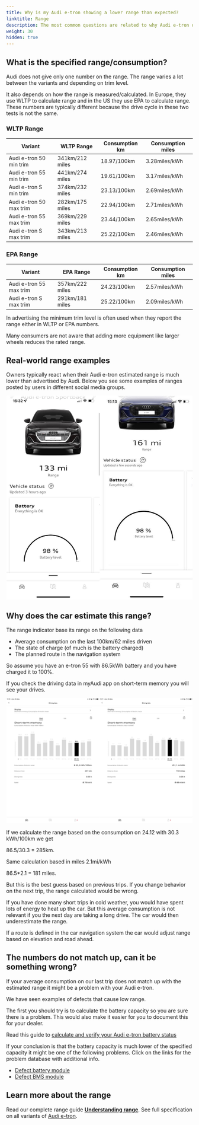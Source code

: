 ```yaml
---
title: Why is my Audi e-tron showing a lower range than expected?
linktitle: Range
description: The most common questions are related to why Audi e-tron owners experience that the car shows a lower expected range than specified.
weight: 30
hidden: true
---
```


## What is the specified range/consumption?

Audi does not give only one number on the range. The range varies a lot between the variants and depending on trim level.

It also depends on how the range is measured/calculated. In Europe, they use WLTP to calculate range and in the US they use EPA to calculate range.
These numbers are typically different because the drive cycle in these two tests is not the same.

### WLTP Range

| Variant | WLTP Range | Consumption km | Consumption miles |
|-------|-----------|-----------|------|
| Audi e-tron 50 min trim |  341km/212 miles | 18.97/100km | 3.28miles/kWh |
| Audi e-tron 55 min trim |  441km/274 miles | 19.61/100km | 3.17miles/kWh |
| Audi e-tron S min trim |  374km/232 miles | 23.13/100km | 2.69miles/kWh |
| Audi e-tron 50 max trim |  282km/175 miles | 22.94/100km | 2.71miles/kWh |
| Audi e-tron 55 max trim |  369km/229 miles | 23.44/100km | 2.65miles/kWh |
| Audi e-tron S max trim |  343km/213 miles | 25.22/100km | 2.46miles/kWh |

### EPA Range

| Variant | EPA Range | Consumption km | Consumption miles |
|-------|-----------|-----------|------|
| Audi e-tron 55 max trim |  357km/222 miles | 24.23/100km | 2.57miles/kWh |
| Audi e-tron S max trim |  291km/181 miles | 25.22/100km | 2.09miles/kWh |

In advertising the minimum trim level is often used when they report the range either in WLTP or EPA numbers.

Many consumers are not aware that adding more equipment like larger wheels reduces the rated range.

## Real-world range examples

Owners typically react when their Audi e-tron estimated range is much lower than advertised by Audi.
Below you see some examples of ranges posted by users in different social media groups.

![Low range](lowrangeexample.jpg)

## Why does the car estimate this range?

The range indicator base its range on the following data

- Average consumption on the last 100km/62 miles driven
- The state of charge (of much is the battery charged)
- The planned route in the navigation system

So assume you have an e-tron 55 with 86.5kWh battery and you have charged it to 100%.

If you check the driving data in myAudi app on short-term memory you will see your drives.

![Triphistory](triphistory.jpg "Triphistory")

If we calculate the range based on the consumption on 24.12 with 30.3 kWh/100km we get

86.5/30.3 = 285km.

Same calculation based in miles 2.1mi/kWh

86.5*2.1 = 181 miles.

But this is the best guess based on previous trips. If you change behavior on the next trip, the range calculated would be wrong.

If you have done many short trips in cold weather, you would have spent lots of energy to heat up the car. But this average consumption is not relevant if you the next day are taking a long drive. The car would then underestimate the range.

If a route is defined in the car navigation system the car would adjust range based on elevation and road ahead.

## The numbers do not match up, can it be something wrong?

If your average consumption on our last trip does not match up with the estimated range it might be a problem with your Audi e-tron.

We have seen examples of defects that cause low range.

The first you should try is to calculate the battery capacity so you are sure there is a problem. This would also make it easier for you to document this for your dealer.

Read this guide to [calculate and verify your Audi e-tron battery status](../../../../../guides/checkingbatteryhealth/)

If your conclusion is that the battery capacity is much lower of the specified capacity it might be one of the following problems. Click on the links for the problem database with additional info.

- [Defect battery module](https://github.com/electrichasgoneaudi/etron-issues/issues/9)
- [Defect BMS module](https://github.com/electrichasgoneaudi/etron-issues/issues/58)

## Learn more about the range

Read our complete range guide **[Understanding range](../../../../../guides/understandingrange/)**.
See full specification on all variants of [Audi e-tron](../../../specifications). 
